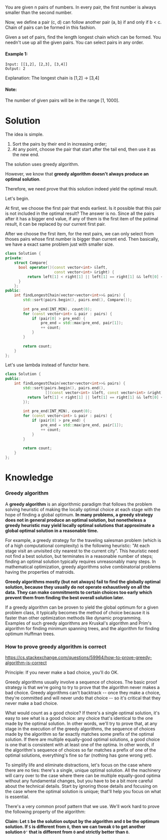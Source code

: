 You are given n pairs of numbers. In every pair, the first number is always smaller than the second number.

Now, we define a pair (c, d) can follow another pair (a, b) if and only if b < c. Chain of pairs can be formed in this fashion.

Given a set of pairs, find the length longest chain which can be formed. You needn't use up all the given pairs. You can select pairs in any order.

#### Example 1:

```
Input: [[1,2], [2,3], [3,4]]
Output: 2
```

Explanation: The longest chain is [1,2] -> [3,4]

#### Note:

The number of given pairs will be in the range [1, 1000].

# Solution

The idea is simple.

1. Sort the pairs by their end in increasing order;
2. At any point, choose the pair that start after the tail end, then use it as the new end.

The solution uses greedy algorithm.

However, we know that __greedy algorithm doesn't always produce an optimal solution__.

Therefore, we need prove that this solution indeed yield the optimal result.

Let's begin.

At first, we choose the first pair that ends earliest. Is it possible that this pair is not included in the optimal result? The answer is no. Since all the pairs after it has a bigger end value, if any of them is the first item of the potimal result, it can be replaced by our current first pair.

After we choose the first item, for the rest pairs, we can only select from thoses pairs whose first number is bigger than current end. Then basically, we have a exact same problem just with smaller size.


```cpp
class Solution {
private:
    struct Compare{
      bool operator()(const vector<int> &left, 
                      const vector<int> &right) {
          return left[1] < right[1] || left[1] == right[1] && left[0] < right[0];
      }
    };
public:
    int findLongestChain(vector<vector<int>>& pairs) {
        std::sort(pairs.begin(), pairs.end(), Compare());
        
        int pre_end(INT_MIN), count(0);
        for (const vector<int> & pair : pairs) {
            if (pair[0] > pre_end) {
                pre_end = std::max(pre_end, pair[1]);
                ++ count;
            }
        }
        
        return count;
    }
};
```

Let's use lambda instead of functor here.

```cpp
class Solution {
public:
    int findLongestChain(vector<vector<int>>& pairs) {
        std::sort(pairs.begin(), pairs.end(), 
                  [](const vector<int> &left, const vector<int> &right) {
          return left[1] < right[1] || left[1] == right[1] && left[0] < right[0];
        });
        
        int pre_end(INT_MIN), count(0);
        for (const vector<int> & pair : pairs) {
            if (pair[0] > pre_end) {
                pre_end = std::max(pre_end, pair[1]);
                ++ count;
            }
        }
        
        return count;
    }
};
```

# Knowledge

### Greedy algorithm

A __greedy algorithm__ is an algorithmic paradigm that follows the problem solving heuristic of making the locally optimal choice at each stage with the hope of finding a global optimum. __In many problems, a greedy strategy does not in general produce an optimal solution, but nonetheless a greedy heuristic may yield locally optimal solutions that approximate a global optimal solution in a reasonable time.__

For example, a greedy strategy for the traveling salesman problem (which is of a high computational complexity) is the following heuristic: "At each stage visit an unvisited city nearest to the current city". This heuristic need not find a best solution, but terminates in a reasonable number of steps; finding an optimal solution typically requires unreasonably many steps. In mathematical optimization, greedy algorithms solve combinatorial problems having the properties of matroids.

__Greedy algorithms mostly (but not always) fail to find the globally optimal solution, because they usually do not operate exhaustively on all the data. They can make commitments to certain choices too early which prevent them from finding the best overall solution later.__

If a greedy algorithm can be proven to yield the global optimum for a given problem class, it typically becomes the method of choice because it is faster than other optimization methods like dynamic programming. Examples of such greedy algorithms are Kruskal's algorithm and Prim's algorithm for finding minimum spanning trees, and the algorithm for finding optimum Huffman trees.

### How to prove greedy algorithm is correct

https://cs.stackexchange.com/questions/59964/how-to-prove-greedy-algorithm-is-correct

Principle: If you never make a bad choice, you'll do OK.

Greedy algorithms usually involve a sequence of choices. The basic proof strategy is that we're going to try to prove that the algorithm never makes a bad choice. Greedy algorithms can't backtrack -- once they make a choice, they're committed and will never undo that choice -- so it's critical that they never make a bad choice.

What would count as a good choice? If there's a single optimal solution, it's easy to see what is a good choice: any choice that's identical to the one made by the optimal solution. In other words, we'll try to prove that, at any stage in the execution of the greedy algorithms, the sequence of choices made by the algorithm so far exactly matches some prefix of the optimal solution. If there are multiple equally-good optimal solutions, a good choice is one that is consistent with at least one of the optima. In other words, if the algorithm's sequence of choices so far matches a prefix of one of the optimal solutions, everything's fine so far (nothing has gone wrong yet).

To simplify life and eliminate distractions, let's focus on the case where there are no ties: there's a single, unique optimal solution. All the machinery will carry over to the case where there can be multiple equally-good optima without any fundamental changes, but you have to be a bit more careful about the technical details. Start by ignoring those details and focusing on the case where the optimal solution is unique; that'll help you focus on what is essential.

There's a very common proof pattern that we use. We'll work hard to prove the following property of the algorithm:

__Claim: Let ```S``` be the solution output by the algorithm and ```O``` be the optimum solution. If ```S``` is different from ```O```, then we can tweak ```O``` to get another solution ```O'``` that is different from ```O``` and strictly better than ```O```.__

